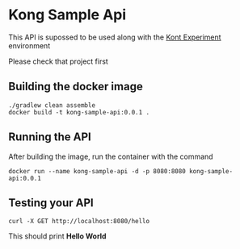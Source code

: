 # Kong Sample Api

This API is supossed to be used along with the [Kont Experiment](https://github.com/sonikro/kong-experiment) environment

Please check that project first

## Building the docker image

```shell script
./gradlew clean assemble
docker build -t kong-sample-api:0.0.1 .
```

## Running the API

After building the image, run the container with the command

```shell script
docker run --name kong-sample-api -d -p 8080:8080 kong-sample-api:0.0.1
```

## Testing your API

```shell script
curl -X GET http://localhost:8080/hello
```

This should print **Hello World**